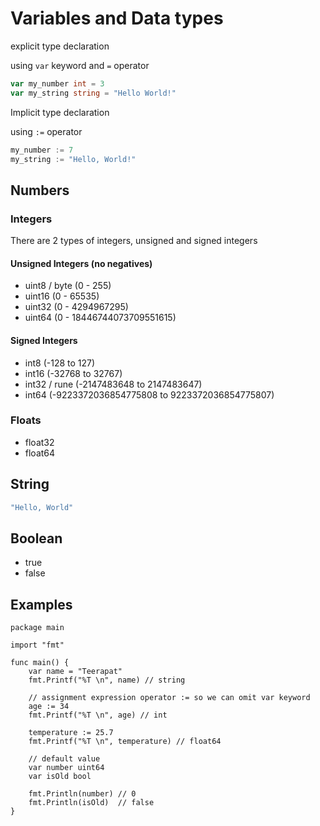 # Variables and Data types

explicit type declaration

using ```var``` keyword and ```=``` operator

```go
var my_number int = 3
var my_string string = "Hello World!"
```

Implicit type declaration

using ```:=``` operator

```go
my_number := 7
my_string := "Hello, World!"
```

## Numbers

### Integers

There are 2 types of integers, unsigned and signed integers

#### Unsigned Integers (no negatives)

- uint8 / byte (0 - 255)
- uint16 (0 - 65535)
- uint32 (0 - 4294967295)
- uint64 (0 - 18446744073709551615)

#### Signed Integers

- int8 (-128 to 127)
- int16 (-32768 to 32767)
- int32 / rune (-2147483648 to 2147483647)
- int64 (-9223372036854775808 to 9223372036854775807)

### Floats

- float32
- float64

## String

```go
"Hello, World"
```

## Boolean

- true
- false

## Examples

```golang
package main

import "fmt"

func main() {
	var name = "Teerapat"
	fmt.Printf("%T \n", name) // string

	// assignment expression operator := so we can omit var keyword
	age := 34
	fmt.Printf("%T \n", age) // int

	temperature := 25.7
	fmt.Printf("%T \n", temperature) // float64

	// default value
	var number uint64
	var isOld bool

	fmt.Println(number) // 0
	fmt.Println(isOld)  // false
}
```
